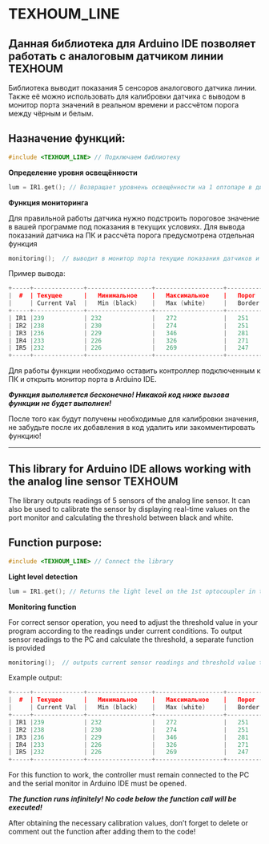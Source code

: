 # TEXHOUM\_LINE

## Данная библиотека для Arduino IDE позволяет работать с аналоговым датчиком линии TEXHOUM
Библиотека выводит показания 5 сенсоров аналогового датчика линии.
Также её можно использовать для калибровки датчика с выводом в монитор порта значений в реальном времени и рассчётом порога между чёрным и белым.

## Назначение функций:

```C++
#include <TEXHOUM_LINE> // Подключаем библиотеку
```

**Определение уровня освещённости** 

```C++
lum = IR1.get(); // Возвращает уровнень освещённости на 1 оптопаре в диапазоне от 0 до 1023
```

**Функция мониторинга**

Для правильной работы датчика нужно подстроить пороговое значение в вашей программе под показания в текущих условиях. Для вывода показаний датчика на ПК и рассчёта порога предусмотрена отдельная функция
```C++
monitoring();  // выводит в монитор порта текущие показания датчиков и пороговое значение
```

Пример вывода:
```C++
+-----+--------------+------------------+-------------------+-----------+
|  #  | Текущее      |   Минимальное    |   Максимальное    |   Порог   |
|     | Current Val  |   Min (black)    |   Max (white)     |   Border  |
+-----+--------------+------------------+-------------------+-----------+
| IR1 |239		     | 232		        | 	272			    | 	251		|
| IR2 |238		     | 230		        | 	274			    | 	251		|
| IR3 |236		     | 229		        | 	346			    | 	281		|
| IR4 |233		     | 226		        | 	326			    | 	271		|
| IR5 |232		     | 226		        | 	269			    | 	247		|
+-----+--------------+------------------+-------------------+-----------+
```
Для работы функции необходимо оставить контроллер подключенным к ПК и открыть монитор порта в Arduino IDE.

***Функция выполняется бесконечно! Никакой код ниже вызова функции не будет выполнен!***

После того как будут получены необходимые для калибровки значения, не забудьте после их добавления в код удалить или закомментировать функцию!

---

## This library for Arduino IDE allows working with the analog line sensor TEXHOUM

The library outputs readings of 5 sensors of the analog line sensor.
It can also be used to calibrate the sensor by displaying real-time values ​​on the port monitor and calculating the threshold between black and white.

## Function purpose:

```C++
#include <TEXHOUM_LINE> // Connect the library
```

**Light level detection** 

```C++
lum = IR1.get(); // Returns the light level on the 1st optocoupler in the range from 0 to 1023
```

**Monitoring function**

For correct sensor operation, you need to adjust the threshold value in your program according to the readings under current conditions. To output sensor readings to the PC and calculate the threshold, a separate function is provided
```C++
monitoring();  // outputs current sensor readings and threshold value to the serial monitor
```

Example output:
```C++
+-----+--------------+------------------+-------------------+-----------+
|  #  | Текущее      |   Минимальное    |   Максимальное    |   Порог   |
|     | Current Val  |   Min (black)    |   Max (white)     |   Border  |
+-----+--------------+------------------+-------------------+-----------+
| IR1 |239		     | 232		        | 	272			    | 	251		|
| IR2 |238		     | 230		        | 	274			    | 	251		|
| IR3 |236		     | 229		        | 	346			    | 	281		|
| IR4 |233		     | 226		        | 	326			    | 	271		|
| IR5 |232		     | 226		        | 	269			    | 	247		|
+-----+--------------+------------------+-------------------+-----------+
```
For this function to work, the controller must remain connected to the PC and the serial monitor in Arduino IDE must be opened.

***The function runs infinitely! No code below the function call will be executed!***

After obtaining the necessary calibration values, don’t forget to delete or comment out the function after adding them to the code!
